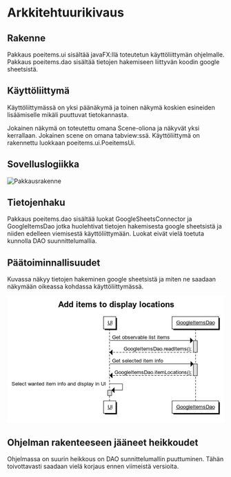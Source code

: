 # Arkkitehtuurikivaus 

## Rakenne

Pakkaus poeitems.ui sisältää javaFX:llä toteutetun käyttöliittymän ohjelmalle.
Pakkaus poeitems.dao sisältää tietojen hakemiseen liittyvän koodin google sheetsistä.

## Käyttöliittymä

Käyttöliittymässä on yksi päänäkymä ja toinen näkymä koskien esineiden lisäämiselle mikäli puuttuvat tietokannasta.

Jokainen näkymä on toteutettu omana Scene-oliona ja näkyvät yksi kerrallaan. Jokainen scene on omana tabview:ssä. Käyttöliittymä on rakennettu luokkaan poeitems.ui.PoeitemsUi.

## Sovelluslogiikka
![Pakkausrakenne]()

##  Tietojenhaku

Pakkaus poeitems.dao sisältää luokat GoogleSheetsConnector ja  GoogleItemsDao jotka huolehtivat tietojen hakemisesta google sheetsistä ja niiden edelleen viemisestä käyttöliittymään. Luokat eivät vielä toetuta kunnolla DAO suunnittelumallia.

## Päätoiminnallisuudet

Kuvassa näkyy tietojen hakeminen google sheetsistä ja miten ne saadaan näkymään oikeassa kohdassa käyttöliittymässä.

![Sekvenssikaavio](https://github.com/silmish/ot-harjoitustyo/blob/master/dokumentointi/Kuvat/Add%20items%20to%20display%20locations.png)

## Ohjelman rakenteeseen jääneet heikkoudet

Ohjelmassa on suurin heikkous on DAO sunnittelumallin puuttuminen. Tähän toivottavasti saadaan vielä korjaus ennen viimeistä versioita.
